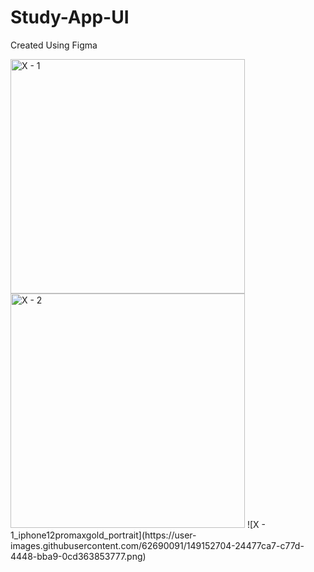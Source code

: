 # Study-App-UI
Created Using Figma

<img width="375" alt="X - 1" src="https://user-images.githubusercontent.com/62690091/149152584-34d2a433-7b00-4bd6-9503-ad0f7d5f125c.png">

<img width="375" alt="X - 2" src="https://user-images.githubusercontent.com/62690091/149152656-949d8df7-dcac-48a1-9873-be5256cd4b55.png">
![X - 1_iphone12promaxgold_portrait](https://user-images.githubusercontent.com/62690091/149152704-24477ca7-c77d-4448-bba9-0cd363853777.png)


